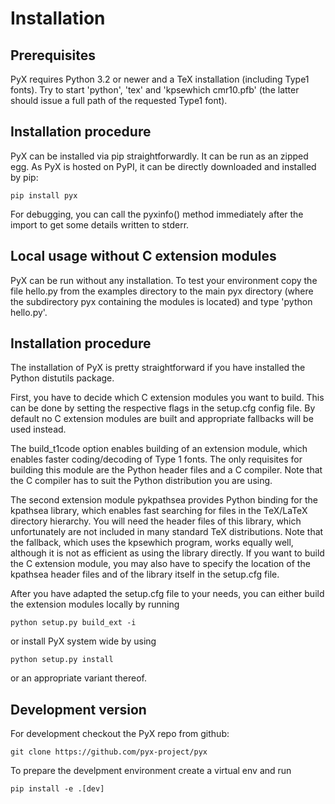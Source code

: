 Installation
============


Prerequisites
-------------

PyX requires Python 3.2 or newer and a TeX installation (including Type1 fonts).
Try to start 'python', 'tex' and 'kpsewhich cmr10.pfb' (the latter should issue
a full path of the requested Type1 font).


Installation procedure
----------------------

PyX can be installed via pip straightforwardly. It can be run as an zipped egg.
As PyX is hosted on PyPI, it can be directly downloaded and installed by pip:

    pip install pyx

For debugging, you can call the pyxinfo() method immediately after the import to
get some details written to stderr.


Local usage without C extension modules
---------------------------------------

PyX can be run without any installation. To test your environment copy the file
hello.py from the examples directory to the main pyx directory (where the
subdirectory pyx containing the modules is located) and type 'python hello.py'.


Installation procedure
----------------------

The installation of PyX is pretty straightforward if you have installed the
Python distutils package.

First, you have to decide which C extension modules you want to build. This can
be done by setting the respective flags in the setup.cfg config file. By default
no C extension modules are built and appropriate fallbacks will be used instead.

The build_t1code option enables building of an extension module, which enables
faster coding/decoding of Type 1 fonts. The only requisites for building this
module are the Python header files and a C compiler. Note that the C compiler
has to suit the Python distribution you are using.

The second extension module pykpathsea provides Python binding for the kpathsea
library, which enables fast searching for files in the TeX/LaTeX directory
hierarchy. You will need the header files of this library, which unfortunately
are not included in many standard TeX distributions. Note that the fallback,
which uses the kpsewhich program, works equally well, although it is not as
efficient as using the library directly. If you want to build the C extension
module, you may also have to specify the location of the kpathsea header files
and of the library itself in the setup.cfg file.

After you have adapted the setup.cfg file to your needs, you can either build
the extension modules locally by running

    python setup.py build_ext -i

or install PyX system wide by using

    python setup.py install

or an appropriate variant thereof.


Development version
-------------------

For development checkout the PyX repo from github:

    git clone https://github.com/pyx-project/pyx

To prepare the develpment environment create a virtual env and run

    pip install -e .[dev]

